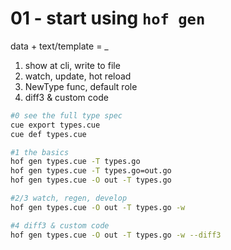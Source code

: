 # 01 - start using `hof gen`

data + text/template = _

1. show at cli, write to file
1. watch, update, hot reload
1. NewType func, default role
1. diff3 & custom code

```sh
#0 see the full type spec
cue export types.cue
cue def types.cue

#1 the basics
hof gen types.cue -T types.go
hof gen types.cue -T types.go=out.go
hof gen types.cue -O out -T types.go

#2/3 watch, regen, develop
hof gen types.cue -O out -T types.go -w

#4 diff3 & custom code
hof gen types.cue -O out -T types.go -w --diff3
```
